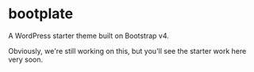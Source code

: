 # bootplate
A WordPress starter theme built on Bootstrap v4.

Obviously, we're still working on this, but you'll see the starter work here very soon.
